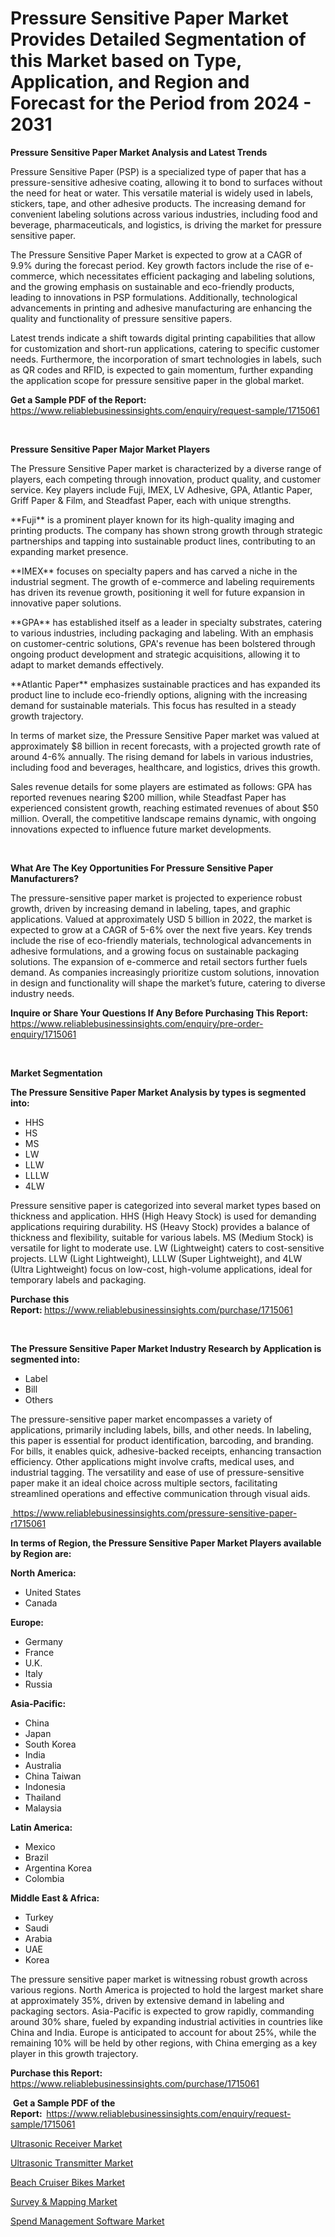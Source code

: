 <p><h1>Pressure Sensitive Paper Market Provides Detailed Segmentation of this Market based on Type, Application, and Region and Forecast for the Period from 2024 - 2031</h1></p><p><strong>Pressure Sensitive Paper Market Analysis and Latest Trends</strong></p>
<p><p>Pressure Sensitive Paper (PSP) is a specialized type of paper that has a pressure-sensitive adhesive coating, allowing it to bond to surfaces without the need for heat or water. This versatile material is widely used in labels, stickers, tape, and other adhesive products. The increasing demand for convenient labeling solutions across various industries, including food and beverage, pharmaceuticals, and logistics, is driving the market for pressure sensitive paper.</p><p>The Pressure Sensitive Paper Market is expected to grow at a CAGR of 9.9% during the forecast period. Key growth factors include the rise of e-commerce, which necessitates efficient packaging and labeling solutions, and the growing emphasis on sustainable and eco-friendly products, leading to innovations in PSP formulations. Additionally, technological advancements in printing and adhesive manufacturing are enhancing the quality and functionality of pressure sensitive papers. </p><p>Latest trends indicate a shift towards digital printing capabilities that allow for customization and short-run applications, catering to specific customer needs. Furthermore, the incorporation of smart technologies in labels, such as QR codes and RFID, is expected to gain momentum, further expanding the application scope for pressure sensitive paper in the global market.</p></p>
<p><strong>Get a Sample PDF of the Report:&nbsp;</strong> <a href="https://www.reliablebusinessinsights.com/enquiry/request-sample/1715061?utm_campaign=39&utm_medium=2&utm_source=Github&utm_content=ia&utm_term=23102024&utm_id=pressure-sensitive-paper">https://www.reliablebusinessinsights.com/enquiry/request-sample/1715061</a></p>
<p>&nbsp;</p>
<p><strong>Pressure Sensitive Paper Major Market Players</strong></p>
<p><p>The Pressure Sensitive Paper market is characterized by a diverse range of players, each competing through innovation, product quality, and customer service. Key players include Fuji, IMEX, LV Adhesive, GPA, Atlantic Paper, Griff Paper & Film, and Steadfast Paper, each with unique strengths.</p><p>**Fuji** is a prominent player known for its high-quality imaging and printing products. The company has shown strong growth through strategic partnerships and tapping into sustainable product lines, contributing to an expanding market presence. </p><p>**IMEX** focuses on specialty papers and has carved a niche in the industrial segment. The growth of e-commerce and labeling requirements has driven its revenue growth, positioning it well for future expansion in innovative paper solutions.</p><p>**GPA** has established itself as a leader in specialty substrates, catering to various industries, including packaging and labeling. With an emphasis on customer-centric solutions, GPA's revenue has been bolstered through ongoing product development and strategic acquisitions, allowing it to adapt to market demands effectively.</p><p>**Atlantic Paper** emphasizes sustainable practices and has expanded its product line to include eco-friendly options, aligning with the increasing demand for sustainable materials. This focus has resulted in a steady growth trajectory.</p><p>In terms of market size, the Pressure Sensitive Paper market was valued at approximately $8 billion in recent forecasts, with a projected growth rate of around 4-6% annually. The rising demand for labels in various industries, including food and beverages, healthcare, and logistics, drives this growth.</p><p>Sales revenue details for some players are estimated as follows: GPA has reported revenues nearing $200 million, while Steadfast Paper has experienced consistent growth, reaching estimated revenues of about $50 million. Overall, the competitive landscape remains dynamic, with ongoing innovations expected to influence future market developments.</p></p>
<p>&nbsp;</p>
<p><strong>What Are The Key Opportunities For Pressure Sensitive Paper Manufacturers?</strong></p>
<p><p>The pressure-sensitive paper market is projected to experience robust growth, driven by increasing demand in labeling, tapes, and graphic applications. Valued at approximately USD 5 billion in 2022, the market is expected to grow at a CAGR of 5-6% over the next five years. Key trends include the rise of eco-friendly materials, technological advancements in adhesive formulations, and a growing focus on sustainable packaging solutions. The expansion of e-commerce and retail sectors further fuels demand. As companies increasingly prioritize custom solutions, innovation in design and functionality will shape the market’s future, catering to diverse industry needs.</p></p>
<p><strong>Inquire or Share Your Questions If Any Before Purchasing This Report:</strong> <a href="https://www.reliablebusinessinsights.com/enquiry/pre-order-enquiry/1715061?utm_campaign=39&utm_medium=2&utm_source=Github&utm_content=ia&utm_term=23102024&utm_id=pressure-sensitive-paper">https://www.reliablebusinessinsights.com/enquiry/pre-order-enquiry/1715061</a></p>
<p>&nbsp;</p>
<p><strong>Market Segmentation</strong></p>
<p><strong>The Pressure Sensitive Paper Market Analysis by types is segmented into:</strong></p>
<p><ul><li>HHS</li><li>HS</li><li>MS</li><li>LW</li><li>LLW</li><li>LLLW</li><li>4LW</li></ul></p>
<p><p>Pressure sensitive paper is categorized into several market types based on thickness and application. HHS (High Heavy Stock) is used for demanding applications requiring durability. HS (Heavy Stock) provides a balance of thickness and flexibility, suitable for various labels. MS (Medium Stock) is versatile for light to moderate use. LW (Lightweight) caters to cost-sensitive projects. LLW (Light Lightweight), LLLW (Super Lightweight), and 4LW (Ultra Lightweight) focus on low-cost, high-volume applications, ideal for temporary labels and packaging.</p></p>
<p><strong>Purchase this Report:&nbsp;</strong><a href="https://www.reliablebusinessinsights.com/purchase/1715061?utm_campaign=39&utm_medium=2&utm_source=Github&utm_content=ia&utm_term=23102024&utm_id=pressure-sensitive-paper">https://www.reliablebusinessinsights.com/purchase/1715061</a></p>
<p>&nbsp;</p>
<p><strong>The Pressure Sensitive Paper Market Industry Research by Application is segmented into:</strong></p>
<p><ul><li>Label</li><li>Bill</li><li>Others</li></ul></p>
<p><p>The pressure-sensitive paper market encompasses a variety of applications, primarily including labels, bills, and other needs. In labeling, this paper is essential for product identification, barcoding, and branding. For bills, it enables quick, adhesive-backed receipts, enhancing transaction efficiency. Other applications might involve crafts, medical uses, and industrial tagging. The versatility and ease of use of pressure-sensitive paper make it an ideal choice across multiple sectors, facilitating streamlined operations and effective communication through visual aids.</p></p>
<p><a href="https://www.reliablebusinessinsights.com/pressure-sensitive-paper-r1715061?utm_campaign=39&utm_medium=2&utm_source=Github&utm_content=ia&utm_term=23102024&utm_id=pressure-sensitive-paper">&nbsp;https://www.reliablebusinessinsights.com/pressure-sensitive-paper-r1715061</a></p>
<p><strong>In terms of Region, the Pressure Sensitive Paper Market Players available by Region are:</strong></p>
<p>
    <p> <strong> North America: </strong>
        <ul>
            <li>United States</li>
            <li>Canada</li>
        </ul>
        </p> 
    <p> <strong> Europe: </strong>
        <ul>
            <li>Germany</li>
            <li>France</li>
            <li>U.K.</li>
            <li>Italy</li>
            <li>Russia</li>
        </ul>
        </p> 
    <p> <strong> Asia-Pacific: </strong>
        <ul>
            <li>China</li>
            <li>Japan</li>
            <li>South Korea</li>
            <li>India</li>
            <li>Australia</li>
            <li>China Taiwan</li>
            <li>Indonesia</li>
            <li>Thailand</li>
            <li>Malaysia</li>
        </ul>
        </p> 
    <p> <strong> Latin America: </strong>
        <ul>
            <li>Mexico</li>
            <li>Brazil</li>
            <li>Argentina Korea</li>
            <li>Colombia</li>
        </ul>
        </p> 
    <p> <strong> Middle East & Africa: </strong>
        <ul>
            <li>Turkey</li>
            <li>Saudi</li>
            <li>Arabia</li>
            <li>UAE</li>
            <li>Korea</li>
        </ul>
    </p>
    </p>
<p><p>The pressure sensitive paper market is witnessing robust growth across various regions. North America is projected to hold the largest market share at approximately 35%, driven by extensive demand in labeling and packaging sectors. Asia-Pacific is expected to grow rapidly, commanding around 30% share, fueled by expanding industrial activities in countries like China and India. Europe is anticipated to account for about 25%, while the remaining 10% will be held by other regions, with China emerging as a key player in this growth trajectory.</p></p>
<p><strong>Purchase this Report: </strong><a href="https://www.reliablebusinessinsights.com/purchase/1715061?utm_campaign=39&utm_medium=2&utm_source=Github&utm_content=ia&utm_term=23102024&utm_id=pressure-sensitive-paper">https://www.reliablebusinessinsights.com/purchase/1715061</a></p>
<p>&nbsp;<strong>Get a Sample PDF of the Report:&nbsp;&nbsp;</strong><a href="https://www.reliablebusinessinsights.com/enquiry/request-sample/1715061?utm_campaign=39&utm_medium=2&utm_source=Github&utm_content=ia&utm_term=23102024&utm_id=pressure-sensitive-paper">https://www.reliablebusinessinsights.com/enquiry/request-sample/1715061</a></p>
<p><strong></strong></p>
<p><p><a href="https://issuu.com/reportprime-2/docs/ultrasonic-receiver-market-size-203_bea13beb757ee2?utm_campaign=39&utm_medium=2&utm_source=Github&utm_content=ia&utm_term=23102024&utm_id=pressure-sensitive-paper">Ultrasonic Receiver Market</a></p><p><a href="https://issuu.com/reportprime-2/docs/ultrasonic-transmitter-market-size-_f2e97edcbd711e?utm_campaign=39&utm_medium=2&utm_source=Github&utm_content=ia&utm_term=23102024&utm_id=pressure-sensitive-paper">Ultrasonic Transmitter Market</a></p><p><a href="https://github.com/elseludvikoh/Market-Research-Report-List-1/blob/main/beach-cruiser-bikes-market.md?utm_campaign=39&utm_medium=2&utm_source=Github&utm_content=ia&utm_term=23102024&utm_id=pressure-sensitive-paper">Beach Cruiser Bikes Market</a></p><p><a href="https://github.com/ibbiechinotit/Market-Research-Report-List-1/blob/main/survey-mapping-market.md?utm_campaign=39&utm_medium=2&utm_source=Github&utm_content=ia&utm_term=23102024&utm_id=pressure-sensitive-paper">Survey & Mapping Market</a></p><p><a href="https://www.linkedin.com/pulse/future-innovation-global-spend-management-software-market-mu30e?utm_campaign=39&utm_medium=2&utm_source=Github&utm_content=ia&utm_term=23102024&utm_id=pressure-sensitive-paper">Spend Management Software Market</a></p></p>